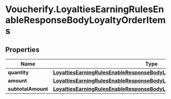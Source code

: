 # Voucherify.LoyaltiesEarningRulesEnableResponseBodyLoyaltyOrderItems

## Properties

Name | Type | Description | Notes
------------ | ------------- | ------------- | -------------
**quantity** | [**LoyaltiesEarningRulesEnableResponseBodyLoyaltyOrderItemsQuantity**](LoyaltiesEarningRulesEnableResponseBodyLoyaltyOrderItemsQuantity.md) |  | [optional] 
**amount** | [**LoyaltiesEarningRulesEnableResponseBodyLoyaltyOrderItemsAmount**](LoyaltiesEarningRulesEnableResponseBodyLoyaltyOrderItemsAmount.md) |  | [optional] 
**subtotalAmount** | [**LoyaltiesEarningRulesEnableResponseBodyLoyaltyOrderItemsSubtotalAmount**](LoyaltiesEarningRulesEnableResponseBodyLoyaltyOrderItemsSubtotalAmount.md) |  | [optional] 


